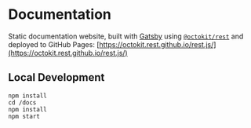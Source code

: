# Documentation

Static documentation website, built with [Gatsby](https://www.gatsbyjs.org/) using [`@octokit/rest`](https://github.com/octokit/rest.js/) and deployed to GitHub Pages: [https://octokit.rest.github.io/rest.js/](https://octokit.rest.github.io/rest.js/)

## Local Development

```
npm install
cd /docs
npm install
npm start
```
